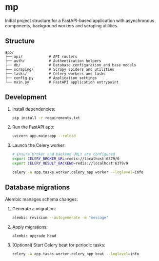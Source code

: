 # mp

Initial project structure for a FastAPI-based application with asynchronous
components, background workers and scraping utilities.

## Structure

```
app/
├── api/            # API routers
├── auth/           # Authentication helpers
├── db/             # Database configuration and base models
├── scraping/       # Scrapy spiders and utilities
├── tasks/          # Celery workers and tasks
├── config.py       # Application settings
└── main.py         # FastAPI application entrypoint
```

## Development

1. Install dependencies:
   ```bash
   pip install -r requirements.txt
   ```
2. Run the FastAPI app:
   ```bash
   uvicorn app.main:app --reload
   ```
3. Launch the Celery worker:
   ```bash
   # Ensure broker and backend URLs are configured
   export CELERY_BROKER_URL=redis://localhost:6379/0
   export CELERY_RESULT_BACKEND=redis://localhost:6379/0

   celery -A app.tasks.worker.celery_app worker --loglevel=info
   ```

## Database migrations

Alembic manages schema changes:

1. Generate a migration:
   ```bash
   alembic revision --autogenerate -m "message"
   ```
2. Apply migrations:
   ```bash
   alembic upgrade head

4. (Optional) Start Celery beat for periodic tasks:
   ```bash
   celery -A app.tasks.worker.celery_app beat --loglevel=info

